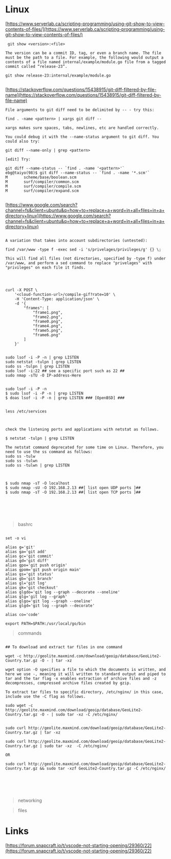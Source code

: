 # Linux





[https://www.serverlab.ca/scripting-programming/using-git-show-to-view-contents-of-files/](https://www.serverlab.ca/scripting-programming/using-git-show-to-view-contents-of-files/)  

```
 git show <version>:<file>

The version can be a commit ID, tag, or even a branch name. The file must be the path to a file. For example, the following would output a contents of a file named internal/example/module.go file from a tagged commit called “release-23”.

git show release-23:internal/example/module.go


```



[https://stackoverflow.com/questions/15438915/git-diff-filtered-by-file-name](https://stackoverflow.com/questions/15438915/git-diff-filtered-by-file-name)  



```
File arguments to git diff need to be delimited by -- - try this:

find . -name <pattern> | xargs git diff --

xargs makes sure spaces, tabs, newlines, etc are handled correctly.

You could debug it with the --name-status argument to git diff. You could also try:

git diff --name-only | grep <pattern>

[edit] Try:

git diff --name-status -- `find . -name '<pattern>'`
ebg@taiyo(98)$ git diff --name-status -- `find . -name '*.scm'`
M       scheme/base/boolean.scm
M       surf/compiler/common.scm
M       surf/compiler/compile.scm
M       surf/compiler/expand.scm


```


[https://www.google.com/search?channel=fs&client=ubuntu&q=how+to+replace+a+word+in+all+files+in+a+directory+linux](https://www.google.com/search?channel=fs&client=ubuntu&q=how+to+replace+a+word+in+all+files+in+a+directory+linux)  



```

A variation that takes into account subdirectories (untested):

find /var/www -type f -exec sed -i 's/privelages/privileges/g' {} \;

This will find all files (not directories, specified by -type f) under /var/www, and perform a sed command to replace "privelages" with "privileges" on each file it finds.



```


```

curl -X POST \
	'<cloud-function-url>/compile-gif?rate=10' \ 
	-H 'Content-Type: application/json' \ 
	-d '{
		"frames": [ 
			"frame1.png", 
			"frame2.png",
			"frame0.png",
			"frame4.png",
			"frame5.png",
			"frame6.png"
		]
	}'

```

```

sudo lsof -i -P -n | grep LISTEN
sudo netstat -tulpn | grep LISTEN
sudo ss -tulpn | grep LISTEN
sudo lsof -i:22 ## see a specific port such as 22 ##
sudo nmap -sTU -O IP-address-Here


sudo lsof -i -P -n
$ sudo lsof -i -P -n | grep LISTEN
$ doas lsof -i -P -n | grep LISTEN ### [OpenBSD] ###


less /etc/services



check the listening ports and applications with netstat as follows.

$ netstat -tulpn | grep LISTEN

The netstat command deprecated for some time on Linux. Therefore, you need to use the ss command as follows:
sudo ss -tulw
sudo ss -tulwn
sudo ss -tulwn | grep LISTEN



$ sudo nmap -sT -O localhost
$ sudo nmap -sU -O 192.168.2.13 ##[ list open UDP ports ]##
$ sudo nmap -sT -O 192.168.2.13 ##[ list open TCP ports ]##






```

> bashrc

```

set -o vi

alias g='git'
alias ga='git add'
alias gc='git commit'
alias gd='git diff'
alias gpo='git push origin'
alias gpom='git push origin main'
alias gs='git status'
alias gb='git branch'
alias gl='git log'
alias gk='git checkout'
alias glgdo='git log --graph --decorate --oneline'
alias glg='git log --graph'
alias glgo='git log --graph --oneline'
alias glgd='git log --graph --decorate'

alias co='code'

export PATH=$PATH:/usr/local/go/bin

```






> commands

```

## To download and extract tar files in one command

wget -c http://geolite.maxmind.com/download/geoip/database/GeoLite2-Country.tar.gz -O - | tar -xz  

wget option -O specifies a file to which the documents is written, and here we use -, meaning it will written to standard output and piped to tar and the tar flag -x enables extraction of archive files and -z decompresses, compressed archive files created by gzip.

To extract tar files to specific directory, /etc/nginx/ in this case, include use the -C flag as follows.

sudo wget -c http://geolite.maxmind.com/download/geoip/database/GeoLite2-Country.tar.gz -O - | sudo tar -xz -C /etc/nginx/


sudo curl http://geolite.maxmind.com/download/geoip/database/GeoLite2-Country.tar.gz | tar -xz 

sudo curl http://geolite.maxmind.com/download/geoip/database/GeoLite2-Country.tar.gz | sudo tar -xz  -C /etc/nginx/

OR 

sudo curl http://geolite.maxmind.com/download/geoip/database/GeoLite2-Country.tar.gz && sudo tar -xzf GeoLite2-Country.tar.gz -C /etc/nginx/






```



> networking




> files















# Links  

[https://forum.snapcraft.io/t/vscode-not-starting-opening/29360/22](https://forum.snapcraft.io/t/vscode-not-starting-opening/29360/22)  
